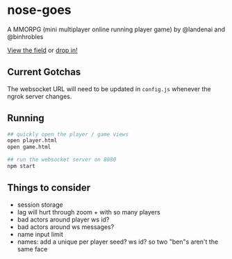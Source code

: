 # nose-goes
A MMORPG (mini multiplayer online running player game) by @landenai and @binhrobles

[View the field](https://landenai.github.io/nose-goes/game.html) or [drop in!](https://landenai.github.io/nose-goes/player.html)

## Current Gotchas
The websocket URL will need to be updated in `config.js` whenever the ngrok server changes.

## Running
```bash
## quickly open the player / game views
open player.html
open game.html

## run the websocket server on 8080
npm start
```

## Things to consider
- session storage
- lag will hurt through zoom + with so many players
- bad actors around player ws id?
- bad actors around ws messages?
- name input limit
- names: add a unique per player seed? ws id? so two "ben"s aren't the same face
